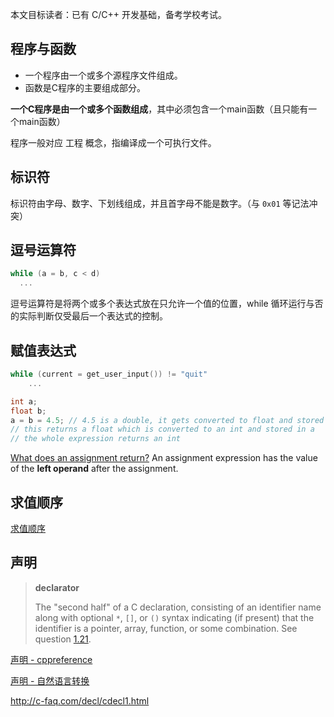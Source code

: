 本文目标读者：已有 C/C++ 开发基础，备考学校考试。

## 程序与函数

- 一个程序由一个或多个源程序文件组成。
- 函数是C程序的主要组成部分。

**一个C程序是由一个或多个函数组成**，其中必须包含一个main函数（且只能有一个main函数）

程序一般对应 工程 概念，指编译成一个可执行文件。

## 标识符

标识符由字母、数字、下划线组成，并且首字母不能是数字。（与 `0x01` 等记法冲突）

## 逗号运算符

```c
while (a = b, c < d)
  ...
```

逗号运算符是将两个或多个表达式放在只允许一个值的位置，while 循环运行与否的实际判断仅受最后一个表达式的控制。

## 赋值表达式

```c
while (current = get_user_input()) != "quit"
    ...
```

```c
int a;
float b;
a = b = 4.5; // 4.5 is a double, it gets converted to float and stored into b 
// this returns a float which is converted to an int and stored in a
// the whole expression returns an int
```

[What does an assignment return?](https://stackoverflow.com/questions/9514569/what-does-an-assignment-return) An assignment expression has the value of the **left operand** after the assignment.

## 求值顺序

[求值顺序](https://zh.cppreference.com/w/c/language/eval_order)

## 声明

> **declarator**
>
> The "second half" of a C declaration, consisting of an identifier name along with optional `*`, `[]`, or `()` syntax indicating (if present) that the identifier is a pointer, array, function, or some combination. See question [1.21](http://c-faq.com/decl/cdecl1.html).

[声明 - cppreference](https://zh.cppreference.com/w/c/language/declarations)

[声明 - 自然语言转换](https://cdecl.org/)

http://c-faq.com/decl/cdecl1.html